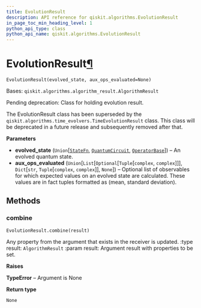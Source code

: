```yaml
---
title: EvolutionResult
description: API reference for qiskit.algorithms.EvolutionResult
in_page_toc_min_heading_level: 1
python_api_type: class
python_api_name: qiskit.algorithms.EvolutionResult
---
```


# EvolutionResult[¶](#evolutionresult "Permalink to this headline")

<span id="qiskit.algorithms.EvolutionResult" />

`EvolutionResult(evolved_state, aux_ops_evaluated=None)`

Bases: `qiskit.algorithms.algorithm_result.AlgorithmResult`

Pending deprecation: Class for holding evolution result.

The EvolutionResult class has been superseded by the `qiskit.algorithms.time_evolvers.TimeEvolutionResult` class. This class will be deprecated in a future release and subsequently removed after that.

**Parameters**

*   **evolved\_state** (`Union`\[[`StateFn`](qiskit.opflow.state_fns.StateFn "qiskit.opflow.state_fns.state_fn.StateFn"), [`QuantumCircuit`](qiskit.circuit.QuantumCircuit "qiskit.circuit.quantumcircuit.QuantumCircuit"), [`OperatorBase`](qiskit.opflow.OperatorBase "qiskit.opflow.operator_base.OperatorBase")]) – An evolved quantum state.
*   **aux\_ops\_evaluated** (`Union`\[`List`\[`Optional`\[`Tuple`\[`complex`, `complex`]]], `Dict`\[`str`, `Tuple`\[`complex`, `complex`]], `None`]) – Optional list of observables for which expected values on an evolved state are calculated. These values are in fact tuples formatted as (mean, standard deviation).

## Methods

### combine

<span id="qiskit.algorithms.EvolutionResult.combine" />

`EvolutionResult.combine(result)`

Any property from the argument that exists in the receiver is updated. :type result: `AlgorithmResult` :param result: Argument result with properties to be set.

**Raises**

**TypeError** – Argument is None

**Return type**

`None`

